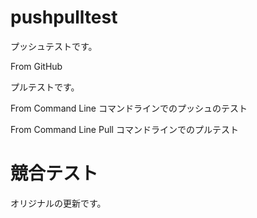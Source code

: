 # pushpulltest

プッシュテストです。

From GitHub

プルテストです。

From Command Line
コマンドラインでのプッシュのテスト

From Command Line Pull
コマンドラインでのプルテスト

# 競合テスト
オリジナルの更新です。

